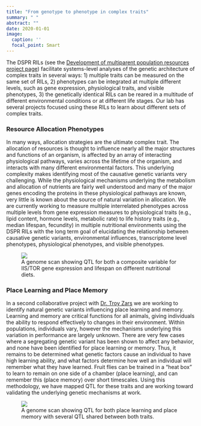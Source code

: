 ```yaml
---
title: "From genotype to phenotype in complex traits"
summary: " "
abstract: ""
date: 2020-01-01
image: 
  caption: ''
  focal_point: Smart
---
```



The DSPR RILs (see the [Development of multiparent population resources project page](/project/mpp)) facilitate systems-level analyses of the genetic architecture of complex traits in several ways: 1) multiple traits can be measured on the same set of RILs, 2) phenotypes can be integrated at multiple different levels, such as gene expression, physiological traits, and visible phenotypes, 3) the genetically identical RILs can be reared in a multitude of different environmental conditions or at different life stages. Our lab has several projects focused using these RILs to learn about different sets of complex traits.  

### Resource Allocation Phenotypes

In many ways, allocation strategies are the ultimate complex trait. The allocation of resources is thought to influence nearly all the major structures and functions of an organism, is affected by an array of interacting physiological pathways, varies across the lifetime of the organism, and interacts with many different environmental factors. This underlying complexity makes identifying most of the causative genetic variants very challenging. While the physiological mechanisms underlying the metabolism and allocation of nutrients are fairly well understood and many of the major genes encoding the proteins in these physiological pathways are known, very little is known about the source of natural variation in allocation. We are currently working to measure multiple interrelated phenotypes across multiple levels from gene expression measures to physiological traits (e.g., lipid content, hormone levels, metabolic rate) to life history traits (e.g., median lifespan, fecundity) in multiple nutritional environments using the DSPR RILs with the long term goal of elucidating the relationship between causative genetic variants, environmental influences, transcriptome level phenotypes, physiological phenotypes, and visible phenotypes.

<figure>
<img src="/img/LifeQTL.png" >
<figcaption>A genome scan showing QTL for both a composite variable for IIS/TOR gene expression and lifespan on different nutritional diets.</figcaption>
</figure>

### Place Learning and Place Memory

In a second collaborative project with [Dr. Troy Zars](https://scholar.google.com/citations?user=Bnpp9vYAAAAJ&hl=en) we are working to identify natural genetic variants influencing place learning and memory. Learning and memory are critical functions for all animals, giving individuals the ability to respond effectively to changes in their environment. Within populations, individuals vary, however the mechanisms underlying this variation in performance are largely unknown. There are very few cases where a segregating genetic variant has been shown to affect any behavior, and none have been identified for place learning or memory. Thus, it remains to be determined what genetic factors cause an individual to have high learning ability, and what factors determine how well an individual will remember what they have learned. Fruit flies can be trained in a “heat box” to learn to remain on one side of a chamber (place learning), and can remember this (place memory) over short timescales. Using this methodology, we have mapped QTL for these traits and are working toward validating the underlying genetic mechanisms at work.

<figure>
<img src="/img/LearnMem.png" >
<figcaption>A genome scan showing QTL for both place learning and place memory with several QTL shared between both traits.</figcaption>
</figure>
